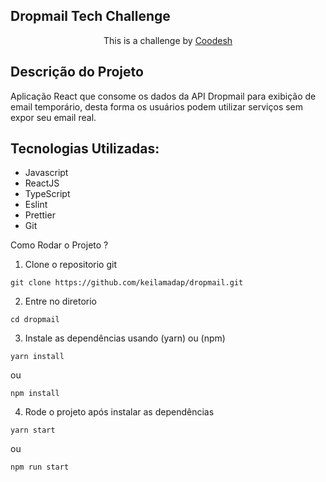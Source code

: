  ## Dropmail Tech Challenge
<div style="text-align: center;">


   This is a challenge by <a rel="nofollow noreferrer noopener" href="https://coodesh.com/" target="_blank">Coodesh</a>
</div>

## Descrição do Projeto
<p >Aplicação React que consome os dados da API Dropmail para exibição de email temporário, desta forma os usuários podem utilizar serviços sem expor seu email real. 
</p>

## Tecnologias Utilizadas:

- Javascript
- ReactJS
- TypeScript
- Eslint
- Prettier
- Git

Como Rodar o Projeto ?

1. Clone o repositorio git

```shell
git clone https://github.com/keilamadap/dropmail.git
```

2. Entre no diretorio

```shell
cd dropmail
```

3. Instale as dependências usando (yarn) ou (npm)

```shell
yarn install
```

ou

```shell
npm install
```

4. Rode o projeto após instalar as dependências

```shell
yarn start
```

ou

```shell
npm run start
```
